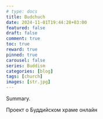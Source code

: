 ```yaml
---
# type: docs 
title: Budchuch
date: 2024-11-01T19:44:28+03:00
featured: false
draft: false
comment: true
toc: true
reward: true
pinned: true
carousel: false
series: Buddism
categories: [blog]
tags: [church]
images: [str.jpg]
---
```


Summary.

<!--more-->

Проект о Буддийском храме онлайн
